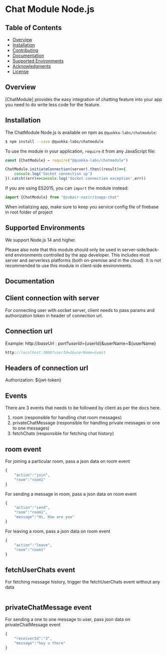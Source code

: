 # Chat Module Node.js


## Table of Contents

 * [Overview](#overview)
 * [Installation](#installation)
 * [Contributing](#contributing)
 * [Documentation](#documentation)
 * [Supported Environments](#supported-environments)
 * [Acknowledgments](#acknowledgments)
 * [License](#license)


## Overview

[ChatModule] provides the easy integration of chatting feature into your app
you need to do write less code for the feature.


## Installation

The ChatModule Node.js is available on npm as `@quokka-labs/chatmodule`:

```bash
$ npm install --save @quokka-labs/chatmodule
```

To use the module in your application, `require` it from any JavaScript file:

```js
const {ChatModule} = require("@quokka-labs/chatmodule")

ChatModule.initiateConnection(server).then((result)=>{
    console.log('Socket connection up')
}).catch((err)=>console.log('Socket connection exception',err))
```
If you are using ES2015, you can `import` the module instead:

```js
import {ChatModule} from "@zubair-nazir/inapp-chat"
```
When initializing app, make sure to keep you service config file of firebase in root folder of project

## Supported Environments

We support Node.js 14 and higher.

Please also note that this module should only
be used in server-side/back-end environments controlled by the app developer.
This includes most server and serverless platforms (both on-premise and in
the cloud). It is not recommended to use this module in client-side
environments.

## Documentation

## Client connection with server
For connecting user with socket server, client needs to pass params and authorization token in header of connection url.
## Connection url
Example: http://${baseUrl:port}?userId=${userId}&userName=${userName}
```js
http://localhost:3000?userId=2&userName=Sumit
```
## Headers of connection url
Authorization: ${jwt-token}

## Events
There are 3 events that needs to be followed by client as per the docs here.
1. room (responsible for handling chat room messages)
2. privateChatMessage (responsible for handling private messages or one to one messages)
3. fetchChats (responsible for fetching chat history)

## room event
For joining a particular room, pass a json data on room event
```js
{
    "action":"join",
    "room":"room1"
}
```

For sending a message in room, pass a json data on room event
```js
{
    "action":"send",
    "room":"room1",
    "message":"Hi, How are you"
}
```
For leaving a room, pass a json data on room event
```js
{
    "action":"leave",
    "room":"room1"
}
```

## fetchUserChats event

For fetching message history, trigger the fetchUserChats event without any data
```js

```

## privateChatMessage event

For sending a one to one message to user, pass json data on privateChatMessage event
```js
{
    "receiverId":"3",
    "message":"hey u there"
}
```


